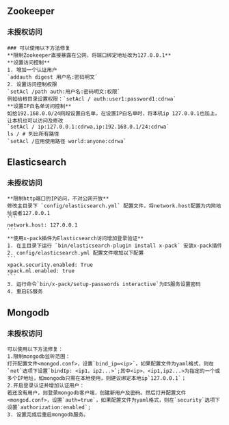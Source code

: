 ## Zookeeper



### 未授权访问



```
### 可以使用以下方法修复   
**限制Zookeeper直接暴露在公网，将端口绑定地址改为127.0.0.1**   
**设置访问控制**    
1. 增加一个认证用户   
`addauth digest 用户名:密码明文`   
2. 设置访问控制权限   
`setAcl /path auth:用户名:密码明文:权限`   
例如给根目录设置权限：`setAcl / auth:user1:password1:cdrwa`   
**设置IP白名单访问控制**
如给192.168.0.0/24网段设置白名单，在设置IP白名单时，将本机ip 127.0.0.1也加上，让本机也可以访问及修改   
`setAcl / ip:127.0.0.1:cdrwa,ip:192.168.0.1/24:cdrwa`
ls / # 列出所有路径
`setAcl /应用使用路径 world:anyone:cdrwa`
```





## Elasticsearch



### 未授权访问



````
**限制http端口的IP访问，不对公网开放**   
修改主目录下 `config/elasticsearch.yml` 配置文件，将network.host配置为内网地址或者127.0.0.1
```
network.host: 127.0.0.1
```
**使用x-pack插件为Elasticsearch访问增加登录验证**  
1. 在主目录下运行 `bin/elasticsearch-plugin install x-pack` 安装x-pack插件  
2. config/elasticsearch.yml 配置文件增加以下配置  
```
xpack.security.enabled: True
xpack.ml.enabled: true
```
3. 运行命令`bin/x-pack/setup-passwords interactive`为ES服务设置密码   
4. 重启ES服务
````



## Mongodb



### 未授权访问



```
可以使用以下方法修复：
1.限制mongodb监听范围：
打开配置文件<mongod.conf>，设置`bind_ip=<ip>`，如果配置文件为yaml格式，则在`net`选项下设置`bindIp: <ip1，ip2...>`;其中<ip>，<ip1,ip2...>为指定的一个或多个IP地址，如mongodb只需在本地使用，则建议绑定本地ip`127.0.0.1`；
2.开启登录认证并增加认证用户：
若还没有用户，则登录mongodb客户端，创建新用户及密码。然后打开配置文件<mongod.conf>，设置`auth=true`，如果配置文件为yaml格式，则在`security`选项下设置`authorization:enabled`;
3. 设置完成后重启mongodb服务。
```

